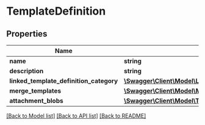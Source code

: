 # TemplateDefinition

## Properties
Name | Type | Description | Notes
------------ | ------------- | ------------- | -------------
**name** | **string** |  | [optional] 
**description** | **string** |  | [optional] 
**linked_template_definition_category** | [**\Swagger\Client\Model\LinkedTemplateDefinitionCategory**](LinkedTemplateDefinitionCategory.md) |  | [optional] 
**merge_templates** | [**\Swagger\Client\Model\MergeTemplate[]**](MergeTemplate.md) |  | [optional] 
**attachment_blobs** | [**\Swagger\Client\Model\TemplateDefintionAttachmentBlob[]**](TemplateDefintionAttachmentBlob.md) |  | [optional] 

[[Back to Model list]](../README.md#documentation-for-models) [[Back to API list]](../README.md#documentation-for-api-endpoints) [[Back to README]](../README.md)


